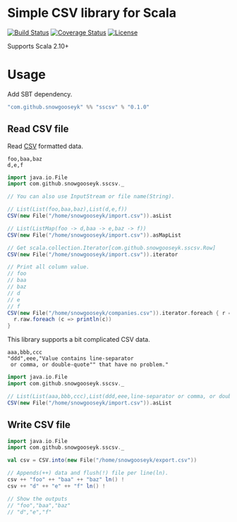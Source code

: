 Simple CSV library for Scala
===============================================

[![Build Status](https://travis-ci.org/snowgooseyk/sscsv.svg)](https://travis-ci.org/snowgooseyk/sscsv)
[![Coverage Status](https://coveralls.io/repos/snowgooseyk/sscsv/badge.svg)](https://coveralls.io/r/snowgooseyk/sscsv)
[![License](http://img.shields.io/:license-mit-blue.svg)](http://doge.mit-license.org)

Supports Scala 2.10+

# Usage

Add SBT dependency.

```scala
"com.github.snowgooseyk" %% "sscsv" % "0.1.0"
```

## Read CSV file

Read [CSV](https://tools.ietf.org/html/rfc4180) formatted data.

```
foo,baa,baz
d,e,f
```

```scala
import java.io.File
import com.github.snowgooseyk.sscsv._

// You can also use InputStream or file name(String).

// List(List(foo,baa,baz),List(d,e,f))
CSV(new File("/home/snowgooseyk/import.csv")).asList

// List(ListMap(foo -> d,baa -> e,baz -> f))
CSV(new File("/home/snowgooseyk/import.csv")).asMapList

// Get scala.collection.Iterator[com.github.snowgooseyk.sscsv.Row] 
CSV(new File("/home/snowgooseyk/import.csv")).iterator

// Print all column value.
// foo 
// baa 
// baz 
// d 
// e 
// f 
CSV(new File("/home/snowgooseyk/companies.csv")).iterator.foreach { r =>
  r.raw.foreach (c => println(c))
}
```

This library supports a bit complicated CSV data.

```
aaa,bbb,ccc
"ddd",eee,"Value contains line-separator
 or comma, or double-quote"" that have no problem."
```

```scala
import java.io.File
import com.github.snowgooseyk.sscsv._

// List(List(aaa,bbb,ccc),List(ddd,eee,line-separator or comma, or double-quote" that have no problem.))
CSV(new File("/home/snowgooseyk/import.csv")).asList
```

## Write CSV file

```scala
import java.io.File
import com.github.snowgooseyk.sscsv._

val csv = CSV.into(new File("/home/snowgooseyk/export.csv"))

// Appends(++) data and flush(!) file per line(ln).
csv ++ "foo" ++ "baa" ++ "baz" ln() !
csv ++ "d" ++ "e" ++ "f" ln() !

// Show the outputs
// "foo","baa","baz"
// "d","e","f"
```

